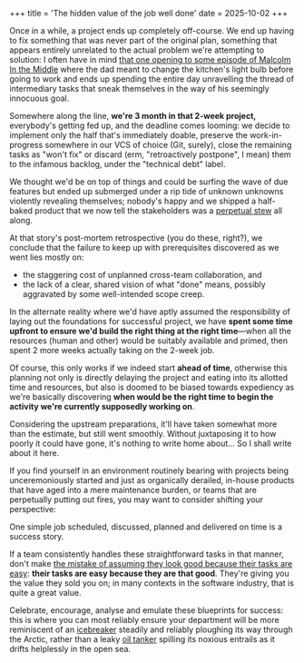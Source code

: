 +++
title = 'The hidden value of the job well done'
date = 2025-10-02
+++

Once in a while, a project ends up completely off-course.  We end up having to
fix something that was never part of the original plan, something that appears
entirely unrelated to the actual problem we're attempting to solution: I
often have in mind [that one opening to some episode of Malcolm In the
Middle](https://www.youtube.com/watch?v=AbSehcT19u0) where the dad meant to
change the kitchen's light bulb before going to work and ends up spending the
entire day unravelling the thread of intermediary tasks that sneak themselves in
the way of his seemingly innocuous goal.

Somewhere along the line, **we're 3 month in that 2-week project,** everybody's
getting fed up, and the deadline comes looming: we decide to implement only the
half that's immediately doable, preserve the work-in-progress somewhere in our
VCS of choice (Git, surely), close the remaining tasks as "won't fix" or discard
(erm, "retroactively postpone", I mean) them to the infamous backlog, under the
"technical debt" label.

We thought we'd be on top of things and could be surfing the wave
of due features but ended up submerged under a rip tide of unknown
unknowns violently revealing themselves; nobody's happy and we shipped
a half-baked product that we now tell the stakeholders was a [perpetual
stew](https://en.wikipedia.org/wiki/Perpetual_stew) all along.

At that story's post-mortem retrospective (you do these, right?), we conclude
that the failure to keep up with prerequisites discovered as we went lies mostly
on:

- the staggering cost of unplanned cross-team collaboration, and
- the lack of a clear, shared vision of what "done" means, possibly aggravated
  <!-- by some [well-intended scope creep](@/ramblings/refine-and-do-the-job.md). TODO: LINKME -->
  by some well-intended scope creep.

<div class="hi">

In the alternate reality where we'd have aptly assumed the responsibility of
laying out the foundations for successful project, we have **spent some time
upfront to ensure we'd build the right thing at the right time**—when all the
resources (human and other) would be suitably available and primed, then spent 2
more weeks actually taking on the 2-week job.

Of course, this only works if we indeed start **ahead of time**, otherwise this
planning not only is directly delaying the project and eating into its allotted
time and resources, but also is doomed to be biased towards expediency as we're
basically discovering **when would be the right time to begin the activity we're
currently supposedly working on**.

Considering the upstream preparations, it'll have taken somewhat more than the
estimate, but still went smoothly.  Without juxtaposing it to how poorly it
could have gone, it's nothing to write home about...  So I shall write about it
here.

</div>

If you find yourself in an environment routinely bearing with projects being
unceremoniously started and just as organically derailed, in-house products that
have aged into a mere maintenance burden, or teams that are perpetually putting
out fires, you may want to consider shifting your perspective:

One simple job scheduled, discussed, planned and delivered on time is a success
story.

If a team consistently handles these straightforward tasks in that manner,
don't make [the mistake of assuming they look good because their tasks are
easy](https://en.wikipedia.org/wiki/Post_hoc_ergo_propter_hoc): **their tasks
are easy because they are that good**.  They're giving you the value they sold
you on; in many contexts in the software industry, that is quite a great value.

Celebrate, encourage, analyse and emulate these blueprints for success: this
is where you can most reliably ensure your department will be more reminiscent
of an [icebreaker](https://en.wikipedia.org/wiki/Icebreaker) steadily and
reliably ploughing its way through the Arctic, rather than a leaky [oil
tanker](https://en.wikipedia.org/wiki/Oil_tanker) spilling its noxious entrails
as it drifts helplessly in the open sea.
